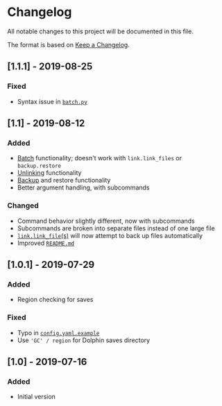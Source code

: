 # Changelog
All notable changes to this project will be documented in this file.

The format is based on [Keep a Changelog](https://keepachangelog.com/en/1.0.0/).

## [1.1.1] - 2019-08-25
### Fixed
- Syntax issue in [`batch.py`](batch.py)

## [1.1] - 2019-08-12
### Added
- [Batch](batch.py) functionality; doesn't work with `link.link_files` or `backup.restore`
- [Unlinking](link.py) functionality
- [Backup](backup.py) and restore functionality
- Better argument handling, with subcommands

### Changed
- Command behavior slightly different, now with subcommands
- Subcommands are broken into separate files instead of one large file
- [`link.link_file`(s)](link.py) will now attempt to back up files automatically
- Improved [`README.md`](README.md)

## [1.0.1] - 2019-07-29
### Added
- Region checking for saves

### Fixed
- Typo in [`config.yaml.example`](config.yaml.example)
- Use `'GC' / region` for Dolphin saves directory

## [1.0] - 2019-07-16
### Added
- Initial version
